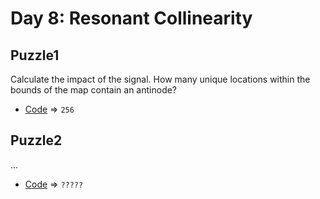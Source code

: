 # Day 8: Resonant Collinearity

## Puzzle1
Calculate the impact of the signal. How many unique locations within the bounds of the map contain an antinode?

* [Code](./puzzle1.py) => `256`

## Puzzle2
...

* [Code](./puzzle2.py) => `?????`
